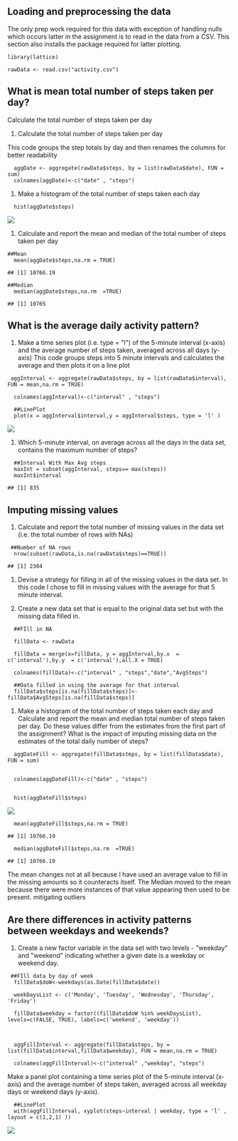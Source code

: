 Loading and preprocessing the data
----------------------------------

The only prep work required for this data with exception of handling
nulls which occurs latter in the assignment is to read in the data from
a CSV. This section also installs the package required for latter
plotting.

    library(lattice)

    rawData <- read.csv("activity.csv")

What is mean total number of steps taken per day?
-------------------------------------------------

Calculate the total number of steps taken per day

1.  Calculate the total number of steps taken per day

This code groups the step totals by day and then renames the columns for
better readability

      aggDate <- aggregate(rawData$steps, by = list(rawData$date), FUN = sum)
      colnames(aggDate)<-c("date" , "steps")

1.  Make a histogram of the total number of steps taken each day

<!-- -->

      hist(aggDate$steps)

![](PA1_template_files/figure-markdown_strict/unnamed-chunk-3-1.png)

1.  Calculate and report the mean and median of the total number of
    steps taken per day

<!-- -->

    ##Mean
      mean(aggDate$steps,na.rm = TRUE)

    ## [1] 10766.19

    ##Median
      median(aggDate$steps,na.rm  =TRUE)

    ## [1] 10765

What is the average daily activity pattern?
-------------------------------------------

1.  Make a time series plot (i.e. type = "l") of the 5-minute
    interval (x-axis) and the average number of steps taken, averaged
    across all days (y-axis) This code groups steps into 5 minute
    intervals and calculates the average and then plots it on a line
    plot

<!-- -->

     aggInterval <- aggregate(rawData$steps, by = list(rawData$interval), FUN = mean,na.rm = TRUE)
      
      colnames(aggInterval)<-c("interval" , "steps")
      
      ##LinePlot
      plot(x = aggInterval$interval,y = aggInterval$steps, type = 'l' )

![](PA1_template_files/figure-markdown_strict/unnamed-chunk-5-1.png)

1.  Which 5-minute interval, on average across all the days in the data
    set, contains the maximum number of steps?

<!-- -->

      ##Interval With Max Avg steps
      maxInt = subset(aggInterval, steps== max(steps))
      maxInt$interval

    ## [1] 835

Imputing missing values
-----------------------

1.  Calculate and report the total number of missing values in the data
    set (i.e. the total number of rows with NAs)

<!-- -->

     ##Number of NA rows
      nrow(subset(rawData,is.na(rawData$steps)==TRUE))

    ## [1] 2304

1.  Devise a strategy for filling in all of the missing values in the
    data set. In this code I chose to fill in missing values with the
    average for that 5 minute interval.

2.  Create a new data set that is equal to the original data set but
    with the missing data filled in.

<!-- -->

      ##FIll in NA
      
      fillData <- rawData
      
      fillData = merge(x=fillData, y = aggInterval,by.x  = c('interval'),by.y  = c('interval'),all.X = TRUE)
      
      colnames(fillData)<-c("interval" , "steps","date","AvgSteps")
      
      ##Data filled in using the average for that interval 
      fillData$steps[is.na(fillData$steps)]<-fillData$AvgSteps[is.na(fillData$steps)]

1.  Make a histogram of the total number of steps taken each day and
    Calculate and report the mean and median total number of steps taken
    per day. Do these values differ from the estimates from the first
    part of the assignment? What is the impact of imputing missing data
    on the estimates of the total daily number of steps?

<!-- -->

      aggDateFill <- aggregate(fillData$steps, by = list(fillData$date), FUN = sum)
      
      
      colnames(aggDateFill)<-c("date" , "steps")
      
      
      hist(aggDateFill$steps)

![](PA1_template_files/figure-markdown_strict/unnamed-chunk-9-1.png)

      mean(aggDateFill$steps,na.rm = TRUE)

    ## [1] 10766.19

      median(aggDateFill$steps,na.rm  =TRUE)

    ## [1] 10766.19

The mean changes not at all because I have used an average value to fill
in the missing amounts so it counteracts itself. The Median moved to the
mean because there were more instances of that value appearing then used
to be present. mitigating outliers

Are there differences in activity patterns between weekdays and weekends?
-------------------------------------------------------------------------

1.  Create a new factor variable in the data set with two levels -
    "weekday" and "weekend" indicating whether a given date is a weekday
    or weekend day.

<!-- -->

     ##FIll data by day of week
      fillData$doW<-weekdays(as.Date(fillData$date))
      
      weekDaysList <- c('Monday', 'Tuesday', 'Wednesday', 'Thursday', 'Friday')
      
      fillData$weekday = factor((fillData$doW %in% weekDaysList), levels=c(FALSE, TRUE), labels=c('weekend', 'weekday'))
      
      
      
      aggFillInterval <- aggregate(fillData$steps, by = list(fillData$interval,fillData$weekday), FUN = mean,na.rm = TRUE)
      
      colnames(aggFillInterval)<-c("interval" ,"weekday", "steps")

Make a panel plot containing a time series plot of the 5-minute interval
(x-axis) and the average number of steps taken, averaged across all
weekday days or weekend days (y-axis).

      ##LinePlot
      with(aggFillInterval, xyplot(steps~interval | weekday, type = 'l' , layout = c(1,2,1) ))

![](PA1_template_files/figure-markdown_strict/unnamed-chunk-11-1.png)

